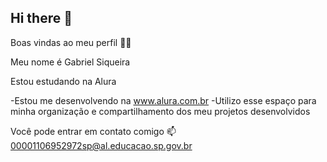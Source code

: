 ## Hi there 👋
Boas vindas ao meu perfil 💙💙 

Meu nome é Gabriel Siqueira

Estou estudando na Alura

-Estou me desenvolvendo na www.alura.com.br
-Utilizo esse espaço para minha organização e compartilhamento dos meu projetos desenvolvidos


Você pode entrar em contato comigo 📫
00001106952972sp@al.educacao.sp.gov.br

